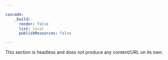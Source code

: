 ```yaml
---

cascade:
    _build:
      render: false
      list: local
      publishResources: false

---
```



This section is headless and does not produce any content/URL on its own.